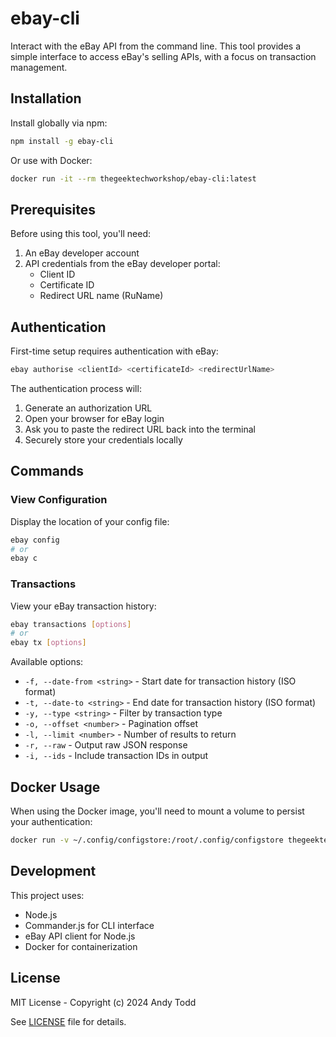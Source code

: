 # ebay-cli

Interact with the eBay API from the command line. This tool provides a simple interface to access eBay's selling APIs, with a focus on transaction management.

## Installation

Install globally via npm:

```bash
npm install -g ebay-cli
```

Or use with Docker:

```bash
docker run -it --rm thegeektechworkshop/ebay-cli:latest
```

## Prerequisites

Before using this tool, you'll need:

1. An eBay developer account
2. API credentials from the eBay developer portal:
   - Client ID
   - Certificate ID
   - Redirect URL name (RuName)

## Authentication

First-time setup requires authentication with eBay:

```bash
ebay authorise <clientId> <certificateId> <redirectUrlName>
```

The authentication process will:

1. Generate an authorization URL
2. Open your browser for eBay login
3. Ask you to paste the redirect URL back into the terminal
4. Securely store your credentials locally

## Commands

### View Configuration

Display the location of your config file:

```bash
ebay config
# or
ebay c
```

### Transactions

View your eBay transaction history:

```bash
ebay transactions [options]
# or
ebay tx [options]
```

Available options:

- `-f, --date-from <string>` - Start date for transaction history (ISO format)
- `-t, --date-to <string>` - End date for transaction history (ISO format)
- `-y, --type <string>` - Filter by transaction type
- `-o, --offset <number>` - Pagination offset
- `-l, --limit <number>` - Number of results to return
- `-r, --raw` - Output raw JSON response
- `-i, --ids` - Include transaction IDs in output

## Docker Usage

When using the Docker image, you'll need to mount a volume to persist your authentication:

```bash
docker run -v ~/.config/configstore:/root/.config/configstore thegeektechworkshop/ebay-cli:latest
```

## Development

This project uses:

- Node.js
- Commander.js for CLI interface
- eBay API client for Node.js
- Docker for containerization

## License

MIT License - Copyright (c) 2024 Andy Todd

See [LICENSE](LICENSE) file for details.
